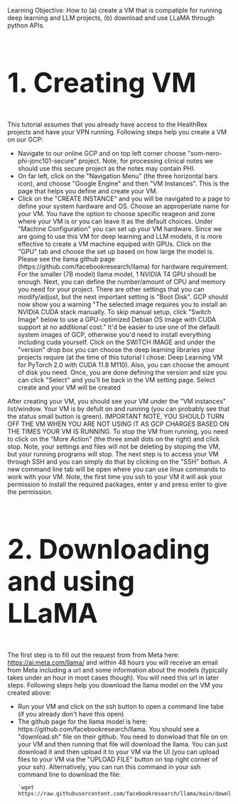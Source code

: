 Learning Objective: 
How to (a) create a VM that is compatiple for running deep learning and LLM projects, (b) download and use LLaMA through python APIs. 

<h2 style="font-size:60px;">1. Creating VM</h2>
This tutorial assumes that you already have access to the HealthRex projects and have your VPN running. Following steps help you create a VM on our GCP:

<ul>
  <li>Navigate to our online GCP and on top left corner choose "som-nero-phi-jonc101-secure" project. Note, for processing clinical notes we should use this secure project as the notes may contain PHI.</li>
  <li>On far left, click on the "Navigation Menu" (the three horizontal bars icon), and choose "Google Engine" and then "VM Instances". This is the page that helps you define and create your VM. </li>
  <li>Click on the "CREATE INSTANCE" and you will be navigated to a page to define your system hardware and OS. Choose an approperiate name for your VM. You have the option to choose specific reageon and zone where your VM is or you can leave it as the default choices. Under "Machine Configuration" you can set up your VM hardware. Since we are going to use this VM for deep learning and LLM models, it is more effective to create a VM machine equiped with GPUs. Click on the "GPU" tab and choose the set up based on how large the model is. Please see the llama github page (https://github.com/facebookresearch/llama) for hardware requirement. For the smaller (7B model) llama model, 1 NVIDIA T4 GPU shoudl be enough. Next, you can define the number/amount of CPU and memory you need for your project. There are other settings that you can modify/adjust, but the next important setting is "Boot Disk". GCP should now show you a warning "The selected image requires you to install an NVIDIA CUDA stack manually. To skip manual setup, click "Switch Image" below to use a GPU-optimized Debian OS image with CUDA support at no additional cost." It'd be easier to use one of the default system images of GCP, otherwise you'd need to install everything including cuda yourself. Click on the SWITCH IMAGE and under the "version" drop box you can choose the deep learning libraries your projects require (at the time of this tutorial I chose: Deep Learning VM for PyTorch 2.0 with CUDA 11.8 M110). Also, you can choose the amount of disk you need. Once, you are done defining the version and size you can click "Select" and you'll be back in the VM setting page. Select create and your VM will be created  </li>
</ul>

After creating your VM, you should see your VM under the "VM instances" list/window. Your VM is by defult on and running (you can probably see that the status small button is green). IMPORTANT NOTE, YOU SHOULD TURN OFF THE VM WHEN YOU ARE NOT USING IT AS GCP CHARGES BASED ON THE TIMES YOUR VM IS RUNNING. To stop the VM from running, you need to click on the "More Action" (the three small dots on the right) and click stop. Note, your settings and files will not be deleting by stoping the VM, but your running programs will stop. The next step is to access your VM through SSH and you can simply do that by clicking on the "SSH" bottun. A new command line tab will be open where you can use linux commands to work with your VM. Note, the first time you ssh to your VM it will ask your permission to install the required packages, enter y and press enter to give the permission. 

<h2 style="font-size:60px;">2. Downloading and using LLaMA </h2>

The first step is to fill out the request from from Meta here: https://ai.meta.com/llama/ and within 48 hours you will receive an email from Meta including a url and some information about the models (typically takes under an hour in most cases though). You will need this url in later steps. Following steps help you download the llama model on the VM you created above: 

<ul>
  <li>Run your VM and click on the ssh button to open a command line tabe (if you already don't have this open)</li>
  <li>The github page for the llama model is here: https://github.com/facebookresearch/llama. You should see a "download.sh" file on their github. You need to donwload that file on on your VM and then running that file will download the llama. You can just download it and then upload it to your VM via the UI (you can upload files to your VM via the "UPLOAD FILE" button on top right corner of your ssh). Alternatively, you can run this command in your ssh command line to download the file:

    `wget https://raw.githubusercontent.com/facebookresearch/llama/main/download.sh`</li>
</ul>





